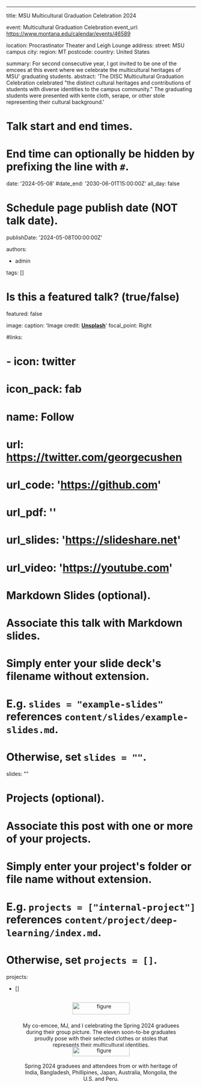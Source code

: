 ---
title: MSU Multicultural Graduation Celebration 2024

event: Multicultural Graduation Celebration
event_url: https://www.montana.edu/calendar/events/46589

location: Procrastinator Theater and Leigh Lounge
address:
  street: MSU campus
  city: 
  region: MT
  postcode: 
  country: United States

summary: For second consecutive year, I got invited to be one of the emcees at this event where we celebrate the multicultural heritages of MSU' graduating students.
abstract: 'The DISC Multicultural Graduation Celebration celebrated "the distinct cultural heritages and contributions of students with diverse identities to the campus community." The graduating students were presented with kente cloth, serape, or other stole representing their cultural background.'

# Talk start and end times.
#   End time can optionally be hidden by prefixing the line with `#`.
date: '2024-05-08'
#date_end: '2030-06-01T15:00:00Z'
all_day: false

# Schedule page publish date (NOT talk date).
publishDate: '2024-05-08T00:00:00Z'

authors:
  - admin

tags: []

# Is this a featured talk? (true/false)
featured: false

image:
  caption: 'Image credit: [**Unsplash**](https://unsplash.com/photos/bzdhc5b3Bxs)'
  focal_point: Right

#links:
#  - icon: twitter
#    icon_pack: fab
#    name: Follow
#    url: https://twitter.com/georgecushen
# url_code: 'https://github.com'
# url_pdf: ''
# url_slides: 'https://slideshare.net'
# url_video: 'https://youtube.com'

# Markdown Slides (optional).
#   Associate this talk with Markdown slides.
#   Simply enter your slide deck's filename without extension.
#   E.g. `slides = "example-slides"` references `content/slides/example-slides.md`.
#   Otherwise, set `slides = ""`.
slides: ""

# Projects (optional).
#   Associate this post with one or more of your projects.
#   Simply enter your project's folder or file name without extension.
#   E.g. `projects = ["internal-project"]` references `content/project/deep-learning/index.md`.
#   Otherwise, set `projects = []`.
projects:
  - []


  <div style="display: flex; justify-content: center;">
  <figure style="text-align: center;">
    <img src="b.jpg" alt="figure" width="60%" style="margin-left: auto; margin-right: auto; display: block;">
    <figcaption>My co-emcee, MJ, and I celebrating the Spring 2024 graduees during their group picture. The eleven soon-to-be graduates proudly pose with their selected clothes or stoles that represents their multicultural identities.  </figcaption>
  </figure>
  </div>

  <div style="display: flex; justify-content: center;">
  <figure style="text-align: center;">
    <img src="a.jpg" alt="figure" width="60%" style="margin-left: auto; margin-right: auto; display: block;">
    <figcaption>Spring 2024 graduees and attendees from or with heritage of India, Bangladesh, Phillipines, Japan, Australia, Mongolia, the U.S. and Peru. </figcaption>
  </figure>
  </div>

